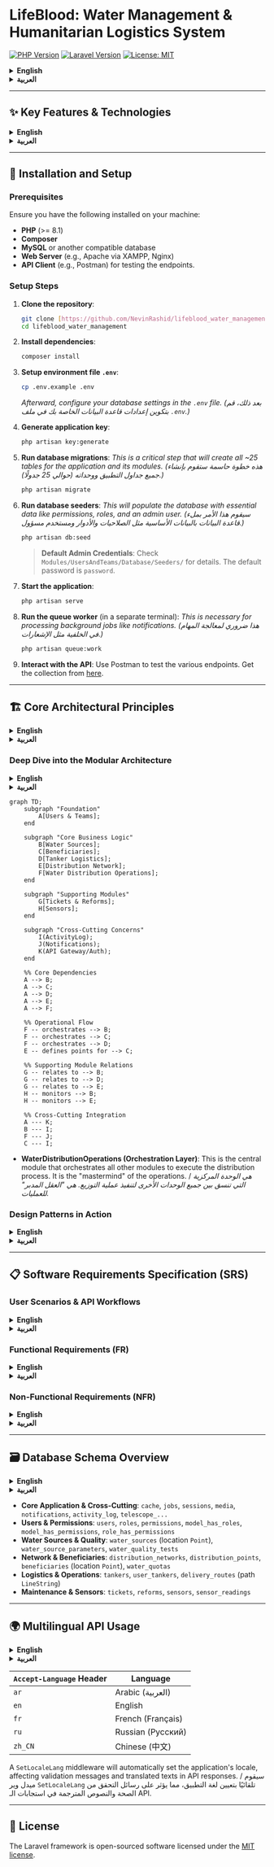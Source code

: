 # LifeBlood: Water Management & Humanitarian Logistics System

[![PHP Version](https://img.shields.io/badge/php-%3E=8.1-8892BF.svg)](https://php.net/)
[![Laravel Version](https://img.shields.io/badge/laravel-12.x-FF2D20.svg)](https://laravel.com)
[![License: MIT](https://img.shields.io/badge/License-MIT-green.svg)](https://opensource.org/licenses/MIT)

<details>
<summary><strong>English</strong></summary>

**LifeBlood** is an advanced logistical information system designed for managing water operations in humanitarian contexts. The system is engineered as an API-driven backend platform, built using the Laravel framework with a strict adherence to a Modular Architecture.

The system covers the entire operational lifecycle: starting from user and team management, through identifying and assessing water sources, registering beneficiaries and their quotas, managing distribution networks and tanker assets, planning and executing distribution routes, and concluding with the management of maintenance tickets and repairs.

</details>

<details>
<summary><strong>العربية</strong></summary>

**LifeBlood** هو نظام معلومات لوجستي متقدم مصمم لإدارة عمليات المياه في السياقات الإنسانية. تم تصميم النظام كمنصة خلفية (Backend) قائمة على واجهة برمجة التطبيقات (API)، وهو مبني باستخدام إطار عمل Laravel مع تطبيق صارم للبنية المعيارية (Modular Architecture).

يغطي النظام دورة العمل الكاملة: بدءًا من إدارة المستخدمين والفرق، مرورًا بتحديد مصادر المياه وتقييم جودتها، وتسجيل المستفيدين وتحديد حصصهم، وإدارة شبكات التوزيع وأصول الصهاريج، وتخطيط وتنفيذ مسارات التوزيع، وانتهاءً بإدارة تذاكر الصيانة والإصلاحات.

</details>

---

## ✨ Key Features & Technologies

<details>
<summary><strong>English</strong></summary>

The project leverages a suite of advanced technologies and concepts to ensure robustness, security, and maintainability:

- **Modular Architecture (`nwidart/laravel-modules`)**: Systematically divided into independent and interconnected Business Units, facilitating independent development and maintenance.
- **Role-Based Access Control (`spatie/laravel-permission`)**: A granular permissions system ensuring that each user can only access authorized functions and data.
- **Multilingual Support (`spatie/laravel-translatable`)**: Full support for multiple languages (e.g., Arabic, English, French) for both API responses and data.
- **Geospatial Data Processing (`matanyadaev/laravel-eloquent-spatial`)**: Efficiently stores and processes geospatial data (Points, LineStrings) for locations and routes.
- **Secure Authentication (`laravel/sanctum`)**: Secure, token-based API authentication system.
- **Comprehensive Logging (`spatie/laravel-activitylog`)**: Detailed logging of all significant system activities for audit and security purposes.
- **Service & Repository Layers**: Decoupling of business logic from data access logic to create clean, maintainable code.
- **Background Job Processing**: Utilizes Queues to process long-running tasks (like sending reports and notifications) in the background without impacting API performance.

</details>

<details>
<summary><strong>العربية</strong></summary>

يستفيد المشروع من مجموعة من التقنيات والمفاهيم المتقدمة لضمان القوة والأمان وقابلية الصيانة:

- **Modular Architecture (`nwidart/laravel-modules`)**: تقسيم النظام إلى وحدات أعمال (Business Units) مستقلة ومترابطة، مما يسهل التطوير المستقل والصيانة.
- **Role-Based Access Control (`spatie/laravel-permission`)**: نظام صلاحيات دقيق يضمن أن كل مستخدم يمكنه الوصول فقط إلى الوظائف والبيانات المصرح له بها.
- **Multilingual Support (`spatie/laravel-translatable`)**: دعم كامل للغات متعددة (عربي، إنجليزي، فرنسي، إلخ) للاستجابات والبيانات.
- **Geospatial Data Processing (`matanyadaev/laravel-eloquent-spatial`)**: تخزين ومعالجة البيانات الجغرافية المكانية بكفاءة (نقاط، خطوط) للمواقع والمسارات.
- **Secure Authentication (`laravel/sanctum`)**: نظام مصادقة API آمن قائم على التوكن (Token).
- **Comprehensive Logging (`spatie/laravel-activitylog`)**: تسجيل مفصل لجميع الأنشطة الهامة في النظام لأغراض التدقيق والأمان.
- **Service & Repository Layers**: فصل منطق العمل ومنطق الوصول إلى البيانات لإنشاء كود نظيف وقابل للصيانة.
- **Background Job Processing**: استخدام قوائم الانتظار (Queues) لمعالجة المهام الطويلة في الخلفية (مثل إرسال التقارير والإشعارات) دون التأثير على أداء الـ API.

</details>

---

## 🚀 Installation and Setup

### Prerequisites
Ensure you have the following installed on your machine:
- **PHP** (>= 8.1)
- **Composer**
- **MySQL** or another compatible database
- **Web Server** (e.g., Apache via XAMPP, Nginx)
- **API Client** (e.g., Postman) for testing the endpoints.

### Setup Steps

1.  **Clone the repository**:
    ```bash
    git clone [https://github.com/NevinRashid/lifeblood_water_management](https://github.com/NevinRashid/lifeblood_water_management)
    cd lifeblood_water_management
    ```

2.  **Install dependencies**:
    ```bash
    composer install
    ```

3.  **Setup environment file `.env`**:
    ```bash
    cp .env.example .env
    ```
    *Afterward, configure your database settings in the `.env` file.*
    *(بعد ذلك، قم بتكوين إعدادات قاعدة البيانات الخاصة بك في ملف `.env`.)*

4.  **Generate application key**:
    ```bash
    php artisan key:generate
    ```

5.  **Run database migrations**:
    *This is a critical step that will create all ~25 tables for the application and its modules.*
    *(هذه خطوة حاسمة ستقوم بإنشاء جميع جداول التطبيق ووحداته (حوالي 25 جدولًا).)*
    ```bash
    php artisan migrate
    ```

6.  **Run database seeders**:
    *This will populate the database with essential data like permissions, roles, and an admin user.*
    *(سيقوم هذا الأمر بملء قاعدة البيانات بالبيانات الأساسية مثل الصلاحيات والأدوار ومستخدم مسؤول.)*
    ```bash
    php artisan db:seed
    ```
    >**Default Admin Credentials**: Check `Modules/UsersAndTeams/Database/Seeders/` for details. The default password is `password`.

7.  **Start the application**:
    ```bash
    php artisan serve
    ```

8.  **Run the queue worker** (in a separate terminal):
    *This is necessary for processing background jobs like notifications.*
    *(هذا ضروري لمعالجة المهام في الخلفية مثل الإشعارات.)*
    ```bash
    php artisan queue:work
    ```

9.  **Interact with the API**:
    Use Postman to test the various endpoints. Get the collection from [here](https://documenter.getpostman.com/view/33882685/2sB2qgeJiD).

---

## 🏗️ Core Architectural Principles

<details>
<summary><strong>English</strong></summary>

The system is built upon a set of core principles that guide every aspect of development:

- **Separation of Concerns (SoC)**: This principle is applied at multiple levels: separating the system into Modules, and within each module, separating the presentation layer (Controllers/Resources), business logic (Services), and data access (Models).
- **Don't Repeat Yourself (DRY)**: Code duplication is avoided through the use of `BaseService` classes, Traits, and centralized error handling.
- **Dependency Injection (DI)**: Services are injected into controllers, which facilitates component swapping and greatly simplifies testing.
- **API-First Design**: The system was designed as an API service from the ground up, with a focus on structured JSON responses, accurate HTTP status codes, and multilingual support.

</details>

<details>
<summary><strong>العربية</strong></summary>

تم بناء النظام على مجموعة من المبادئ الأساسية التي توجه كل جانب من جوانب التطوير:

- **Separation of Concerns (SoC)**: يتم تطبيق هذا المبدأ على عدة مستويات: فصل النظام إلى وحدات (Modules)، وداخل كل وحدة فصل طبقات العرض (Controllers/Resources)، منطق العمل (Services)، والوصول إلى البيانات (Models).
- **Don't Repeat Yourself (DRY)**: يتم تجنب تكرار الكود من خلال استخدام فئات `BaseService`، والـ `Traits`، ومركزية معالجة الأخطاء.
- **Dependency Injection (DI)**: يتم حقن الخدمات في وحدات التحكم، مما يسهل استبدال المكونات ويسهل الاختبار بشكل كبير.
- **API-First Design**: تم تصميم النظام ليكون خدمة API منذ البداية، مع التركيز على استجابات JSON المنظمة، رموز حالة HTTP الدقيقة، ودعم تعدد اللغات.

</details>

### Deep Dive into the Modular Architecture

<details>
<summary><strong>English</strong></summary>

The system is not just a monolithic Laravel application; it's a collection of mini-applications (modules) that work in harmony. Each module has its own responsibilities and interacts with other modules through defined interfaces (Services/Events).

</details>

<details>
<summary><strong>العربية</strong></summary>

النظام ليس مجرد تطبيق Laravel متجانس؛ إنه مجموعة من التطبيقات الصغيرة (الوحدات) التي تعمل بتناغم. كل وحدة لها مسؤولياتها الخاصة وتتفاعل مع الوحدات الأخرى عبر واجهات محددة (Services/Events).

</details>

```mermaid
graph TD;
    subgraph "Foundation"
        A[Users & Teams];
    end

    subgraph "Core Business Logic"
        B[Water Sources];
        C[Beneficiaries];
        D[Tanker Logistics];
        E[Distribution Network];
        F[Water Distribution Operations];
    end

    subgraph "Supporting Modules"
        G[Tickets & Reforms];
        H[Sensors];
    end

    subgraph "Cross-Cutting Concerns"
        I(ActivityLog);
        J(Notifications);
        K(API Gateway/Auth);
    end

    %% Core Dependencies
    A --> B;
    A --> C;
    A --> D;
    A --> E;
    A --> F;

    %% Operational Flow
    F -- orchestrates --> B;
    F -- orchestrates --> C;
    F -- orchestrates --> D;
    E -- defines points for --> C;

    %% Supporting Module Relations
    G -- relates to --> B;
    G -- relates to --> D;
    G -- relates to --> E;
    H -- monitors --> B;
    H -- monitors --> E;

    %% Cross-Cutting Integration
    A --- K;
    B --- I;
    F --- J;
    C --- I;
```

- **WaterDistributionOperations (Orchestration Layer)**: This is the central module that orchestrates all other modules to execute the distribution process. It is the "mastermind" of the operations. / *هي الوحدة المركزية التي تنسق بين جميع الوحدات الأخرى لتنفيذ عملية التوزيع. هي "العقل المدبر" للعمليات.*

### Design Patterns in Action

<details>
<summary><strong>English</strong></summary>

- **Service Layer Pattern**: Complex business logic resides in service classes (e.g., `DeliveryRouteService.php`) to decouple it from controllers.
- **Observer Pattern**: Uses Events and Listeners (e.g., `WaterSourceCreated` & `LogWaterSourceCreation`) to decouple secondary actions from primary ones.
- **Decorator Pattern (via Traits)**: Uses Traits like `AutoTranslatesAttributes` to "decorate" models with additional functionality without altering their original code.

</details>

<details>
<summary><strong>العربية</strong></summary>

-   **Service Layer Pattern**: منطق العمل المعقد موجود في فئات الخدمات (e.g., `DeliveryRouteService.php`) لفصله عن وحدات التحكم.
-   **Observer Pattern**: استخدام Events و Listeners (e.g., `WaterSourceCreated` & `LogWaterSourceCreation`) لفصل الإجراءات الثانوية عن الإجراءات الأساسية.
-   **Decorator Pattern (via Traits)**: استخدام Traits مثل `AutoTranslatesAttributes` لـ "تزيين" النماذج بوظائف إضافية دون تعديل كودها الأصلي.

</details>

---

## 📋 Software Requirements Specification (SRS)

### User Scenarios & API Workflows

<details>
<summary><strong>English</strong></summary>

- **Initial Setup (Admin)**: The admin logs in, creates user accounts, and assigns roles and permissions.
- **Water Source Management (Water Quality Analyst)**: The analyst creates a water source and records quality test results. Upon a failed test, the system automatically sends a notification.
- **Beneficiary Management (Field Coordinator)**: The coordinator registers beneficiaries and links them to distribution points.
- **Distribution Planning (Field Coordinator)**: The coordinator creates a delivery route, assigns a driver and tanker, draws the geographic path, and allocates water quotas.
- **Distribution Execution (Tanker Driver)**: The driver views their route and updates the delivery status for beneficiaries.

</details>

<details>
<summary><strong>العربية</strong></summary>

- **الإعداد الأولي (Admin)**: يقوم المسؤول بتسجيل الدخول، إنشاء حسابات المستخدمين، وتعيين الأدوار والصلاحيات.
- **إدارة مصادر المياه (Water Quality Analyst)**: يقوم المحلل بإنشاء مصدر مياه، ويسجل نتائج اختبار الجودة. عند فشل الاختبار، يقوم النظام تلقائيًا بإرسال إشعار.
- **إدارة المستفيدين (Field Coordinator)**: يقوم المنسق بتسجيل المستفيدين وربطهم بنقاط التوزيع.
- **تخطيط عملية التوزيع (Field Coordinator)**: يقوم المنسق بإنشاء مسار توزيع، يحدد السائق والصهريج، يرسم المسار الجغرافي، ويخصص حصص المياه.
- **تنفيذ التوزيع (Tanker Driver)**: يقوم السائق بعرض مساره وتحديث حالة التسليم للمستفيدين.

</details>

### Functional Requirements (FR)

<details>
<summary><strong>English</strong></summary>

-   **FR1 (Users & Teams)**: The system must provide secure authentication, and management of users, roles, and permissions.
-   **FR2 (Water Sources)**: Must allow management of water sources, their parameters, and recording of quality tests with automated notifications.
-   **FR3 (Beneficiaries)**: Must allow management of beneficiary data and their allocated water quotas.
-   **FR4 (Distribution Operations)**: The system must allow planning of geographic distribution routes, tracking their status, and linking them to assets and beneficiaries.
-   **FR5 (Tickets and Reforms)**: Users must be able to create tickets for malfunctions and track their resolution.

</details>

<details>
<summary><strong>العربية</strong></summary>

-   **FR1 (Users & Teams)**: يجب أن يوفر النظام مصادقة آمنة، وإدارة للمستخدمين والأدوار والصلاحيات.
-   **FR2 (Water Sources)**: يجب السماح بإدارة مصادر المياه، معاييرها، وتسجيل اختبارات الجودة مع إشعارات آلية.
-   **FR3 (Beneficiaries)**: يجب السماح بإدارة بيانات المستفيدين وحصص المياه المخصصة لهم.
-   **FR4 (Distribution Operations)**: يجب أن يسمح النظام بتخطيط مسارات التوزيع الجغرافية، وتتبع حالتها، وربطها بالأصول والمستفيدين.
-   **FR5 (Tickets and Reforms)**: يجب أن يتمكن المستخدمون من إنشاء تذاكر للأعطال وتتبع حلها.

</details>

### Non-Functional Requirements (NFR)

<details>
<summary><strong>English</strong></summary>

-   **NFR1 (Security)**: All API endpoints must adhere to security principles, including permission checks at the action level.
-   **NFR2 (Performance)**: Caching should be used for data that does not change frequently to improve performance.
-   **NFR3 (Maintainability)**: The code must adhere to SOLID principles and modular design to facilitate maintenance.
-   **NFR4 (Reliability)**: The system must operate reliably and handle errors gracefully (e.g., using Jobs for background processing).

</details>

<details>
<summary><strong>العربية</strong></summary>

-   **NFR1 (Security)**: يجب أن تتبع جميع واجهات API مبادئ الأمان، بما في ذلك التحقق من الصلاحيات على مستوى كل إجراء.
-   **NFR2 (Performance)**: يجب استخدام التخزين المؤقت (Caching) للبيانات التي لا تتغير بشكل متكرر لتحسين الأداء.
-   **NFR3 (Maintainability)**: يجب أن يلتزم الكود بمبادئ SOLID والتصميم المعياري لتسهيل الصيانة.
-   **NFR4 (Reliability)**: يجب أن يعمل النظام بشكل موثوق وأن يتعامل مع الأخطاء برشاقة (e.g., استخدام Jobs للمعالجة في الخلفية).

</details>

---

## 🗃️ Database Schema Overview

<details>
<summary><strong>English</strong></summary>
Below is a high-level overview of the most important database tables, categorized by function.
</details>
<details>
<summary><strong>العربية</strong></summary>
فيما يلي نظرة عامة على أهم جداول قاعدة البيانات، مقسمة حسب الوظيفة.
</details>

- **Core Application & Cross-Cutting**: `cache`, `jobs`, `sessions`, `media`, `notifications`, `activity_log`, `telescope_...`
- **Users & Permissions**: `users`, `roles`, `permissions`, `model_has_roles`, `model_has_permissions`, `role_has_permissions`
- **Water Sources & Quality**: `water_sources` (location `Point`), `water_source_parameters`, `water_quality_tests`
- **Network & Beneficiaries**: `distribution_networks`, `distribution_points`, `beneficiaries` (location `Point`), `water_quotas`
- **Logistics & Operations**: `tankers`, `user_tankers`, `delivery_routes` (path `LineString`)
- **Maintenance & Sensors**: `tickets`, `reforms`, `sensors`, `sensor_readings`

---

## 🌍 Multilingual API Usage

<details>
<summary><strong>English</strong></summary>
To leverage the multilingual support, include the `Accept-Language` header in your API requests.
</details>
<details>
<summary><strong>العربية</strong></summary>
للاستفادة من دعم تعدد اللغات، قم بتضمين ترويسة `Accept-Language` في طلباتك إلى الـ API.
</details>


| `Accept-Language` Header | Language          |
| ------------------------ | ----------------- |
| `ar`                     | Arabic (العربية)  |
| `en`                     | English           |
| `fr`                     | French (Français) |
| `ru`                     | Russian (Русский) |
| `zh_CN`                  | Chinese (中文)    |

A `SetLocaleLang` middleware will automatically set the application's locale, affecting validation messages and translated texts in API responses. / سيقوم ميدل وير `SetLocaleLang` تلقائيًا بتعيين لغة التطبيق، مما يؤثر على رسائل التحقق من الصحة والنصوص المترجمة في استجابات الـ API.

---

## 📜 License

The Laravel framework is open-sourced software licensed under the [MIT license](https://opensource.org/licenses/MIT).
